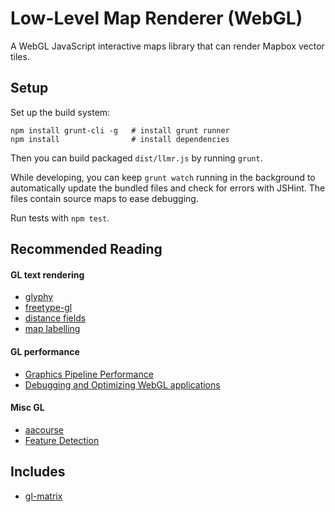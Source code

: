 # Low-Level Map Renderer (WebGL)

A WebGL JavaScript interactive maps library that can render Mapbox vector tiles.


## Setup

Set up the build system:

```
npm install grunt-cli -g   # install grunt runner
npm install                # install dependencies
```

Then you can build packaged `dist/llmr.js` by running `grunt`.

While developing, you can keep `grunt watch` running in the background to automatically update
the bundled files and check for errors with JSHint. The files contain source maps to ease debugging.

Run tests with `npm test`.


## Recommended Reading

#### GL text rendering

- [glyphy](https://code.google.com/p/glyphy/)
- [freetype-gl](https://code.google.com/p/freetype-gl/)
- [distance fields](http://bytewrangler.blogspot.com/2011/10/signed-distance-fields.html)
- [map labelling](http://i11www.iti.uni-karlsruhe.de/~awolff/map-labeling/bibliography/maplab_date.html)

#### GL performance

- [Graphics Pipeline Performance](http://http.developer.nvidia.com/GPUGems/gpugems_ch28.html)
- [Debugging and Optimizing WebGL applications](https://docs.google.com/presentation/d/12AGAUmElB0oOBgbEEBfhABkIMCL3CUX7kdAPLuwZ964)

#### Misc GL

- [aacourse](http://iryoku.com/aacourse/)
- [Feature Detection](http://www.browserleaks.com/webgl)


## Includes

- [gl-matrix](https://github.com/toji/gl-matrix)


